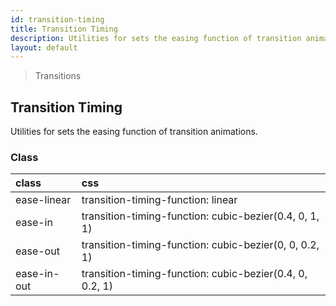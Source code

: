 ```yaml
---
id: transition-timing
title: Transition Timing
description: Utilities for sets the easing function of transition animations.
layout: default
---
```


> Transitions

## Transition Timing

Utilities for sets the easing function of transition animations.

### Class

| <span class="px-3 py-1 text-white bg-charcoal-100 rounded-full">class</span> | <span class="px-3 py-1 text-white bg-charcoal-100 rounded-full">css</span> |
|:--|:--|
| ease-linear | transition-timing-function: linear |
| ease-in | transition-timing-function: cubic-bezier(0.4, 0, 1, 1) |
| ease-out | transition-timing-function: cubic-bezier(0, 0, 0.2, 1) |
| ease-in-out | transition-timing-function: cubic-bezier(0.4, 0, 0.2, 1) |
